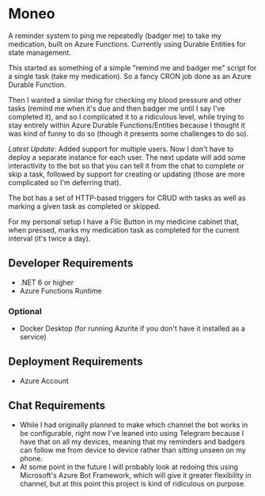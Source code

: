 # Moneo
A reminder system to ping me repeatedly (badger me) to take my medication, built on Azure Functions. Currently using Durable Entities for state management.

This started as something of a simple "remind me and badger me" script for a single task (take my medication). So a fancy CRON job done as an Azure Durable Function.

Then I wanted a similar thing for checking my blood pressure and other tasks (remind me when it's due and then badger me until I say I've completed it), and so I complicated it to a ridiculous level, while trying to stay entirely within Azure Durable Functions/Entities because I thought it was kind of funny to do so (though it presents some challenges to do so).

*Latest Update*: Added support for multiple users. Now I don't have to deploy a separate instance for each user. The next update will add some interactivity to the bot so that you can tell it from the chat to complete or skip a task, followed by support for creating or updating (those are more complicated so I'm deferring that).

The bot has a set of HTTP-based triggers for CRUD with tasks as well as marking a given task as completed or skipped.

For my personal setup I have a Flic Button in my medicine cabinet that, when pressed, marks my medication task as completed for the current interval (it's twice a day).

## Developer Requirements
* .NET 6 or higher
* Azure Functions Runtime

### Optional
* Docker Desktop (for running Azurite if you don't have it installed as a service)

## Deployment Requirements
* Azure Account

## Chat Requirements
* While I had originally planned to make which channel the bot works in be configurable, right now I've leaned into using Telegram because I have that on all my devices, meaning that my reminders and badgers can follow me from device to device rather than sitting unseen on my phone.
* At some point in the future I will probably look at redoing this using Microsoft's Azure Bot Framework, which will give it greater flexibility in channel, but at this point this project is kind of ridiculous on purpose.
